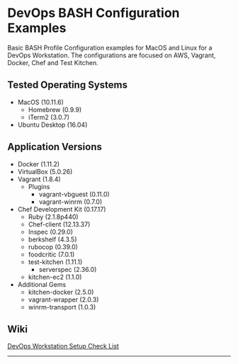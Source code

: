 # DevOps BASH Configuration Examples

Basic BASH Profile Configuration examples for MacOS and Linux for a DevOps Workstation. 
The configurations are focused on AWS, Vagrant, Docker, Chef and Test Kitchen.

## Tested Operating Systems
* MacOS (10.11.6)
    * Homebrew (0.9.9)
    * iTerm2 (3.0.7)
* Ubuntu Desktop (16.04)

## Application Versions
* Docker (1.11.2)
* VirtualBox (5.0.26)
* Vagrant (1.8.4)
    * Plugins
        * vagrant-vbguest (0.11.0)
        * vagrant-winrm (0.7.0)
* Chef Development Kit (0.17.17)
    * Ruby (2.1.8p440)
    * Chef-client (12.13.37)
    * Inspec (0.29.0)
    * berkshelf (4.3.5)
    * rubocop (0.39.0)
    * foodcritic (7.0.1)
    * test-kitchen (1.11.1)
        * serverspec (2.36.0)
    * kitchen-ec2 (1.1.0)
* Additional Gems
    * kitchen-docker (2.5.0)
    * vagrant-wrapper (2.0.3)
    * winrm-transport (1.0.3)

## Wiki
[DevOps Workstation Setup Check List](http://www.bonusbits.com/wiki/Reference:DevOps_Workstation_Setup_Check_List)

---
